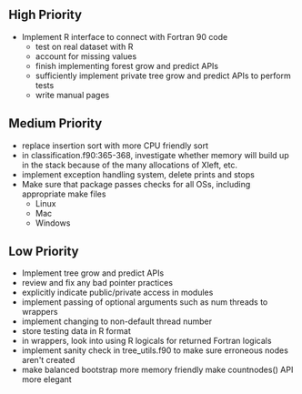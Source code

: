 
High Priority
-------------
* Implement R interface to connect with Fortran 90 code
	* test on real dataset with R
	* account for missing values
	* finish implementing forest grow and predict APIs
	* sufficiently implement private tree grow and predict APIs to perform tests
	* write manual pages

Medium Priority
----------
* replace insertion sort with more CPU friendly sort
* in classification.f90:365-368, investigate whether memory will build up in the stack because of the many allocations of Xleft, etc.
* implement exception handling system, delete prints and stops
* Make sure that package passes checks for all OSs, including appropriate make files
	* Linux
	* Mac
	* Windows

Low Priority
------------
* Implement tree grow and predict APIs
* review and fix any bad pointer practices
* explicitly indicate public/private access in modules
* implement passing of optional arguments such as num threads to wrappers
* implement changing to non-default thread number
* store testing data in R format
* in wrappers, look into using R logicals for returned Fortran logicals
* implement sanity check in tree_utils.f90 to make sure erroneous nodes aren't created
* make balanced bootstrap more memory friendly
make countnodes() API more elegant